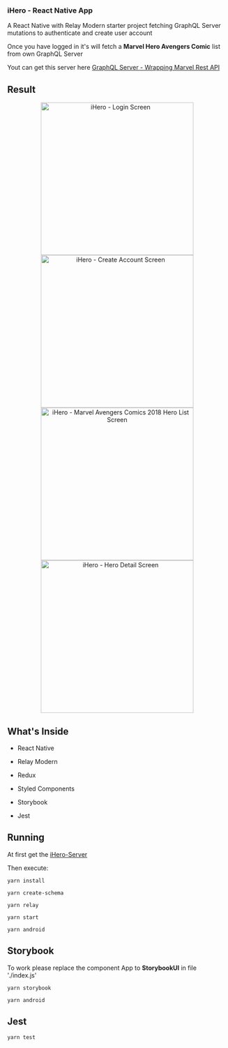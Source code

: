 
### iHero - React Native App

  

A React Native with Relay Modern starter project fetching GraphQL Server mutations to authenticate and create user account

  

Once you have logged in it's will fetch a **Marvel Hero Avengers Comic** list from own GraphQL Server

  

Yout can get this server here <a  href="https://github.com/luisbsl/ihero-server">GraphQL Server - Wrapping Marvel Rest API</a>

  

## Result

  

<p  align="center">
<img  height="350"  src="https://image.ibb.co/kjx5T8/Screenshot_from_2018_05_20_16_53_21.png"  alt="iHero - Login Screen">

  

<img  height="350"  src="https://image.ibb.co/hmieo8/Screenshot_from_2018_05_20_16_52_03.png"  alt="iHero - Create Account Screen">

  

<img  height="350"  src="https://image.ibb.co/kNm1BJ/Screenshot_from_2018_05_17_00_46_19.png"  alt="iHero - Marvel Avengers Comics 2018 Hero List Screen">

  

<img  height="350"  src="https://image.ibb.co/gGi3Qd/Screenshot_from_2018_05_17_00_50_30.png"  alt="iHero - Hero Detail Screen">


 </p>

  
  

## What's Inside

  

- React Native

- Relay Modern

- Redux

- Styled Components

- Storybook

- Jest

  

## Running

  

At first get the <a  href="https://github.com/luisbsl/ihero-server">iHero-Server</a>

Then execute:

    yarn install
    
    yarn create-schema
    
    yarn relay
    
    yarn start
    
    yarn android

  

## Storybook

  

To work please replace the component App to **StorybookUI** in file './index.js'

  

    yarn storybook
    
    yarn android

  

## Jest

  

    yarn test

